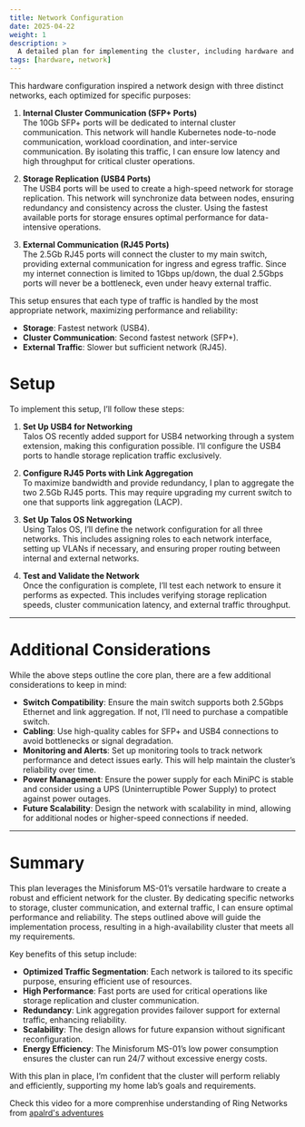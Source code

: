 ```yaml
---
title: Network Configuration
date: 2025-04-22
weight: 1
description: >
  A detailed plan for implementing the cluster, including hardware and network configurations.
tags: [hardware, network]
---
```

This hardware configuration inspired a network design with three distinct networks, each optimized for specific purposes:

1. **Internal Cluster Communication (SFP+ Ports)**  
   The 10Gb SFP+ ports will be dedicated to internal cluster communication. This network will handle Kubernetes node-to-node communication, workload coordination, and inter-service communication. By isolating this traffic, I can ensure low latency and high throughput for critical cluster operations.

2. **Storage Replication (USB4 Ports)**  
   The USB4 ports will be used to create a high-speed network for storage replication. This network will synchronize data between nodes, ensuring redundancy and consistency across the cluster. Using the fastest available ports for storage ensures optimal performance for data-intensive operations.

3. **External Communication (RJ45 Ports)**  
   The 2.5Gb RJ45 ports will connect the cluster to my main switch, providing external communication for ingress and egress traffic. Since my internet connection is limited to 1Gbps up/down, the dual 2.5Gbps ports will never be a bottleneck, even under heavy external traffic.

This setup ensures that each type of traffic is handled by the most appropriate network, maximizing performance and reliability:

- **Storage**: Fastest network (USB4).
- **Cluster Communication**: Second fastest network (SFP+).
- **External Traffic**: Slower but sufficient network (RJ45).


# Setup
To implement this setup, I’ll follow these steps:

1. **Set Up USB4 for Networking**  
   Talos OS recently added support for USB4 networking through a system extension, making this configuration possible. I’ll configure the USB4 ports to handle storage replication traffic exclusively.

2. **Configure RJ45 Ports with Link Aggregation**  
   To maximize bandwidth and provide redundancy, I plan to aggregate the two 2.5Gb RJ45 ports. This may require upgrading my current switch to one that supports link aggregation (LACP).

3. **Set Up Talos OS Networking**  
   Using Talos OS, I’ll define the network configuration for all three networks. This includes assigning roles to each network interface, setting up VLANs if necessary, and ensuring proper routing between internal and external networks.

4. **Test and Validate the Network**  
   Once the configuration is complete, I’ll test each network to ensure it performs as expected. This includes verifying storage replication speeds, cluster communication latency, and external traffic throughput.

---

# Additional Considerations

While the above steps outline the core plan, there are a few additional considerations to keep in mind:

- **Switch Compatibility**: Ensure the main switch supports both 2.5Gbps Ethernet and link aggregation. If not, I’ll need to purchase a compatible switch.
- **Cabling**: Use high-quality cables for SFP+ and USB4 connections to avoid bottlenecks or signal degradation.
- **Monitoring and Alerts**: Set up monitoring tools to track network performance and detect issues early. This will help maintain the cluster’s reliability over time.
- **Power Management**: Ensure the power supply for each MiniPC is stable and consider using a UPS (Uninterruptible Power Supply) to protect against power outages.
- **Future Scalability**: Design the network with scalability in mind, allowing for additional nodes or higher-speed connections if needed.

---

# Summary

This plan leverages the Minisforum MS-01’s versatile hardware to create a robust and efficient network for the cluster. By dedicating specific networks to storage, cluster communication, and external traffic, I can ensure optimal performance and reliability. The steps outlined above will guide the implementation process, resulting in a high-availability cluster that meets all my requirements.

Key benefits of this setup include:

- **Optimized Traffic Segmentation**: Each network is tailored to its specific purpose, ensuring efficient use of resources.
- **High Performance**: Fast ports are used for critical operations like storage replication and cluster communication.
- **Redundancy**: Link aggregation provides failover support for external traffic, enhancing reliability.
- **Scalability**: The design allows for future expansion without significant reconfiguration.
- **Energy Efficiency**: The Minisforum MS-01’s low power consumption ensures the cluster can run 24/7 without excessive energy costs.

With this plan in place, I’m confident that the cluster will perform reliably and efficiently, supporting my home lab’s goals and requirements.


Check this video for a more comprenhise understanding of Ring Networks from [apalrd's adventures](https://www.youtube.com/watch?v=dAjw_4EpQdk)